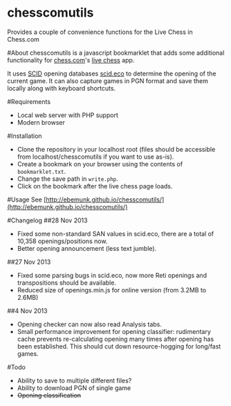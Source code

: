 chesscomutils
=============
Provides a couple of convenience functions for the Live Chess in Chess.com

#About
chesscomutils is a javascript bookmarklet that adds some additional functionality for [chess.com]()'s [live chess](http://live.chess.com) app.

It uses [SCID](http://sourceforge.net/projects/scid) opening databases [scid.eco](http://sourceforge.net/p/scid/code/ci/master/tree/scid.eco) to determine the opening of the current game. It can also capture games in PGN format and save them locally along with keyboard shortcuts.

#Requirements
- Local web server with PHP support
- Modern browser

#Installation
- Clone the repository in your localhost root (files should be accessible from localhost/chesscomutils if you want to use as-is).
- Create a bookmark on your browser using the contents of `bookmarklet.txt`.
- Change the save path in `write.php`.
- Click on the bookmark after the live chess page loads.

#Usage
See [http://ebemunk.github.io/chesscomutils/](http://ebemunk.github.io/chesscomutils/)

#Changelog
##28 Nov 2013
- Fixed some non-standard SAN values in scid.eco, there are a total of 10,358 openings/positions now.
- Better opening announcement (less text jumble).

##27 Nov 2013
- Fixed some parsing bugs in scid.eco, now more Reti openings and transpositions should be available.
- Reduced size of openings.min.js for online version (from 3.2MB to 2.6MB)

##4 Nov 2013
- Opening checker can now also read Analysis tabs.
- Small performance improvement for opening classifier: rudimentary cache prevents re-calculating opening many times after opening has been established. This should cut down resource-hogging for long/fast games.

#Todo
- Ability to save to multiple different files?
- Ability to download PGN of single game
- ~~Opening classification~~